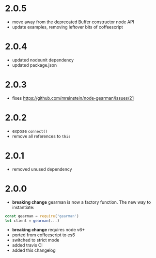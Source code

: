 # 2.0.5
* move away from the deprecated Buffer constructor node API
* update examples, removing leftover bits of coffeescript

# 2.0.4
* updated nodeunit dependency
* updated package.json

# 2.0.3
* fixes https://github.com/mreinstein/node-gearman/issues/21

# 2.0.2
* expose `connect()`
* remove all references to `this`

# 2.0.1
* removed unused dependency

# 2.0.0

* **breaking change** gearman is now a factory function. The new way to
instantiate:
```javascript
const gearman = require('gearman')
let client = gearman(...)
```
* **breaking change** requires node v6+
* ported from coffeescript to es6
* switched to strict mode
* added travis CI
* added this changelog